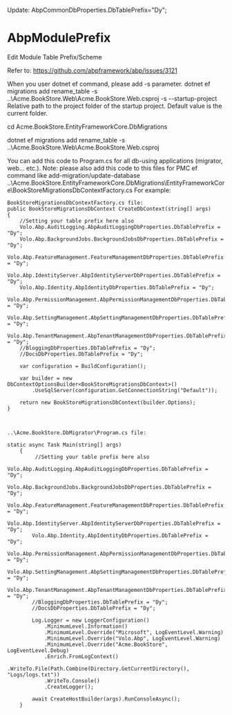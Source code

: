 Update:
AbpCommonDbProperties.DbTablePrefix="Dy";

# AbpModulePrefix
Edit Module Table Prefix/Scheme

Refer to:
https://github.com/abpframework/abp/issues/3121

When you user dotnet ef command, please add -s parameter.
dotnet ef migrations add rename_table -s ..\Acme.BookStore.Web\Acme.BookStore.Web.csproj
-s   --startup-project <PROJECT>  Relative path to the project folder of the startup project. Default value is the current folder.


cd Acme.BookStore.EntityFrameworkCore.DbMigrations

dotnet ef migrations add rename_table -s ..\Acme.BookStore.Web\Acme.BookStore.Web.csproj


You can add this code to Program.cs for all db-using applications (migrator, web... etc.).
Note: please also add this code to this files for PMC ef command like add-migration/update-database
..\Acme.BookStore.EntityFrameworkCore.DbMigrations\EntityFrameworkCore\BookStoreMigrationsDbContextFactory.cs
For example:

    BookStoreMigrationsDbContextFactory.cs file:  
    public BookStoreMigrationsDbContext CreateDbContext(string[] args)
    {
        //Setting your table prefix here also
        Volo.Abp.AuditLogging.AbpAuditLoggingDbProperties.DbTablePrefix = "Dy";
        Volo.Abp.BackgroundJobs.BackgroundJobsDbProperties.DbTablePrefix = "Dy";
        Volo.Abp.FeatureManagement.FeatureManagementDbProperties.DbTablePrefix = "Dy";
        Volo.Abp.IdentityServer.AbpIdentityServerDbProperties.DbTablePrefix = "Dy";
        Volo.Abp.Identity.AbpIdentityDbProperties.DbTablePrefix = "Dy";
        Volo.Abp.PermissionManagement.AbpPermissionManagementDbProperties.DbTablePrefix = "Dy";
        Volo.Abp.SettingManagement.AbpSettingManagementDbProperties.DbTablePrefix = "Dy";
        Volo.Abp.TenantManagement.AbpTenantManagementDbProperties.DbTablePrefix = "Dy";
        //BloggingDbProperties.DbTablePrefix = "Dy";
        //DocsDbProperties.DbTablePrefix = "Dy";

        var configuration = BuildConfiguration();

        var builder = new DbContextOptionsBuilder<BookStoreMigrationsDbContext>()
            .UseSqlServer(configuration.GetConnectionString("Default"));

        return new BookStoreMigrationsDbContext(builder.Options);
    }
    


    ..\Acme.BookStore.DbMigrator\Program.cs file:
    
    static async Task Main(string[] args)
        {
             //Setting your table prefix here also
            Volo.Abp.AuditLogging.AbpAuditLoggingDbProperties.DbTablePrefix = "Dy";
            Volo.Abp.BackgroundJobs.BackgroundJobsDbProperties.DbTablePrefix = "Dy";
            Volo.Abp.FeatureManagement.FeatureManagementDbProperties.DbTablePrefix = "Dy";
            Volo.Abp.IdentityServer.AbpIdentityServerDbProperties.DbTablePrefix = "Dy";
            Volo.Abp.Identity.AbpIdentityDbProperties.DbTablePrefix = "Dy";
            Volo.Abp.PermissionManagement.AbpPermissionManagementDbProperties.DbTablePrefix = "Dy";
            Volo.Abp.SettingManagement.AbpSettingManagementDbProperties.DbTablePrefix = "Dy";
            Volo.Abp.TenantManagement.AbpTenantManagementDbProperties.DbTablePrefix = "Dy";
            //BloggingDbProperties.DbTablePrefix = "Dy";
            //DocsDbProperties.DbTablePrefix = "Dy";
            
            Log.Logger = new LoggerConfiguration()
                .MinimumLevel.Information()
                .MinimumLevel.Override("Microsoft", LogEventLevel.Warning)
                .MinimumLevel.Override("Volo.Abp", LogEventLevel.Warning)
                .MinimumLevel.Override("Acme.BookStore", LogEventLevel.Debug)
                .Enrich.FromLogContext()
                .WriteTo.File(Path.Combine(Directory.GetCurrentDirectory(), "Logs/logs.txt"))
                .WriteTo.Console()
                .CreateLogger();

            await CreateHostBuilder(args).RunConsoleAsync();
        }
 
